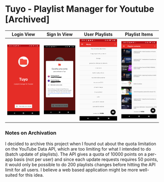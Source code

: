 # Tuyo - Playlist Manager for Youtube [Archived]


Login View                 |   Sign In View                |             User Playlists         |    Playlist Items             |
:-------------------------:|:-----------------------------:|:----------------------------------:|:-----------------------------:|
![](./imgs/login_view.png) |  ![](./imgs/sign_in_view.png) | ![](./imgs/playlist_list_view.png) | ![](./imgs/playlist_view.png) |


### Notes on Archivation

I decided to archive this project when I found out about the quota limitation on the YouTube Data API, which are too limiting for what 
I intended to do (batch update of playlists). The API gives a quota of 10000 points on a per-app basis (not per user) and since each
update requests requires 50 points, it would only be possible to do 200 playlists changes before hitting the API limit for all users.
I believe a web based application might be more well-suited for this idea.

